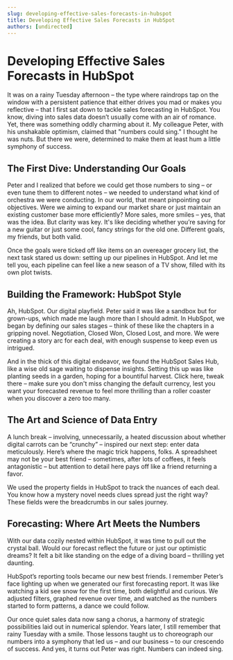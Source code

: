 ```yaml
---
slug: developing-effective-sales-forecasts-in-hubspot
title: Developing Effective Sales Forecasts in HubSpot
authors: [undirected]
---
```


# Developing Effective Sales Forecasts in HubSpot

It was on a rainy Tuesday afternoon – the type where raindrops tap on the window with a persistent patience that either drives you mad or makes you reflective – that I first sat down to tackle sales forecasting in HubSpot. You know, diving into sales data doesn’t usually come with an air of romance. Yet, there was something oddly charming about it. My colleague Peter, with his unshakable optimism, claimed that "numbers could sing." I thought he was nuts. But there we were, determined to make them at least hum a little symphony of success.

## The First Dive: Understanding Our Goals

Peter and I realized that before we could get those numbers to sing – or even tune them to different notes – we needed to understand what kind of orchestra we were conducting. In our world, that meant pinpointing our objectives. Were we aiming to expand our market share or just maintain an existing customer base more efficiently? More sales, more smiles – yes, that was the idea. But clarity was key. It's like deciding whether you’re saving for a new guitar or just some cool, fancy strings for the old one. Different goals, my friends, but both valid.

Once the goals were ticked off like items on an overeager grocery list, the next task stared us down: setting up our pipelines in HubSpot. And let me tell you, each pipeline can feel like a new season of a TV show, filled with its own plot twists. 

## Building the Framework: HubSpot Style

Ah, HubSpot. Our digital playfield. Peter said it was like a sandbox but for grown-ups, which made me laugh more than I should admit. In HubSpot, we began by defining our sales stages – think of these like the chapters in a gripping novel. Negotiation, Closed Won, Closed Lost, and more. We were creating a story arc for each deal, with enough suspense to keep even us intrigued.

And in the thick of this digital endeavor, we found the HubSpot Sales Hub, like a wise old sage waiting to dispense insights. Setting this up was like planting seeds in a garden, hoping for a bountiful harvest. Click here, tweak there – make sure you don't miss changing the default currency, lest you want your forecasted revenue to feel more thrilling than a roller coaster when you discover a zero too many.

## The Art and Science of Data Entry

A lunch break – involving, unnecessarily, a heated discussion about whether digital carrots can be “crunchy” – inspired our next step: enter data meticulously. Here’s where the magic trick happens, folks. A spreadsheet may not be your best friend – sometimes, after lots of coffees, it feels antagonistic – but attention to detail here pays off like a friend returning a favor. 

We used the property fields in HubSpot to track the nuances of each deal. You know how a mystery novel needs clues spread just the right way? These fields were the breadcrumbs in our sales journey.

## Forecasting: Where Art Meets the Numbers

With our data cozily nested within HubSpot, it was time to pull out the crystal ball. Would our forecast reflect the future or just our optimistic dreams? It felt a bit like standing on the edge of a diving board – thrilling yet daunting. 

HubSpot’s reporting tools became our new best friends. I remember Peter’s face lighting up when we generated our first forecasting report. It was like watching a kid see snow for the first time, both delightful and curious. We adjusted filters, graphed revenue over time, and watched as the numbers started to form patterns, a dance we could follow.

Our once quiet sales data now sang a chorus, a harmony of strategic possibilities laid out in numerical splendor. Years later, I still remember that rainy Tuesday with a smile. Those lessons taught us to choreograph our numbers into a symphony that led us – and our business – to our crescendo of success. And yes, it turns out Peter was right. Numbers can indeed sing.
